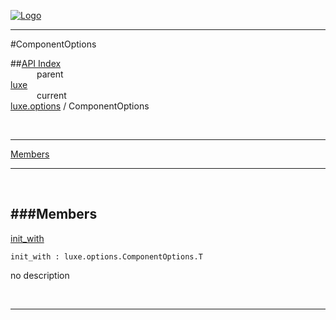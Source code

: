 
[![Logo](../../../images/logo.png)](../../../index.html)

---

#ComponentOptions


##[API Index](../../../api/index.html#luxe.options)   
&emsp;&emsp;&emsp;parent    
[luxe](../)     
&emsp;&emsp;&emsp;current    
[luxe.options](./) / ComponentOptions

<br/>

---


[Members](#Members)   


---

&nbsp;   

<a class="lift" name="Members" ></a>
###Members   
---
<a class="lift" name="init_with" href="#init_with">init_with</a>



`init_with : luxe.options.ComponentOptions.T`

<span class="small_desc_flat"> no description </span>   



&nbsp;
&nbsp;
&nbsp;

---  


&nbsp;   
&nbsp;   